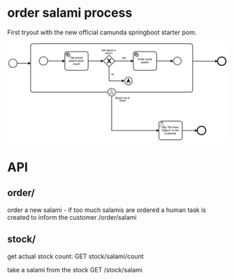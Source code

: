 # order salami process
First tryout with the new official camunda springboot starter pom.

![ordersalamiprocess](orderprocess.png)


# API

## order/
order a new salami - if too much salamis are ordered a human task is created to inform the customer
/order/salami

## stock/

get actual stock count:
GET stock/salami/count

take a salami from the stock
GET /stock/salami

